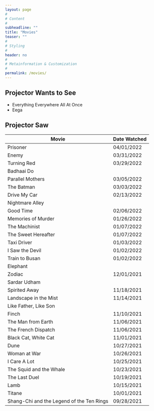 ```yaml
---
layout: page
#
# Content
#
subheadline: ""
title: "Movies"
teaser: ""
#
# Styling
#
header: no
#
# Metainformation & Customization
#
permalink: /movies/
---
```


## Projector Wants to See
- Everything Everywhere All At Once
- Eega

## Projector Saw
| Movie | Date Watched|
|---|---|
| Prisoner | 04/01/2022|
| Enemy | 03/31/2022|
| Turning Red | 03/29/2022|
| Badhaai Do | |
| Parallel Mothers | 03/05/2022|
| The Batman | 03/03/2022|
| Drive My Car | 02/13/2022|
| Nightmare Alley | |
| Good Time | 02/06/2022|
| Memories of Murder | 01/26/2022|
| The Machinist | 01/07/2022|
| The Sweet Hereafter | 01/07/2022|
| Taxi Driver | 01/03/2022|
| I Saw the Devil | 01/02/2022|
| Train to Busan | 01/02/2022|
| Elephant | |
| Zodiac | 12/01/2021|
| Sardar Udham | |
| Spirited Away | 11/18/2021|
| Landscape in the Mist | 11/14/2021|
| Like Father, Like Son | |
| Finch | 11/10/2021|
| The Man from Earth | 11/06/2021|
| The French Dispatch | 11/06/2021|
| Black Cat, White Cat | 11/01/2021|
| Dune | 10/27/2021|
| Woman at War | 10/26/2021|
| I Care A Lot | 10/25/2021|
| The Squid and the Whale | 10/23/2021|
| The Last Duel | 10/19/2021|
| Lamb | 10/15/2021|
| Titane | 10/01/2021|
| Shang-Chi and the Legend of the Ten Rings | 09/28/2021|

